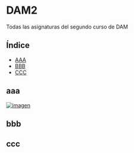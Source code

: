 # DAM2
Todas las asignaturas del segundo curso de DAM


## Índice
- [AAA](#aaa)
- [BBB](#bbb)
- [CCC](#ccc)

## aaa
[![imagen](https://i.imgur.com/f6KNNY3.png)](https://i.imgur.com/f6KNNY3.png)

## bbb

## ccc

